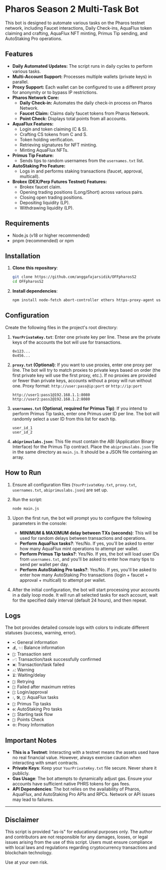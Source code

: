 # Pharos Season 2 Multi-Task Bot

This bot is designed to automate various tasks on the Pharos testnet network, including Faucet interactions, Daily Check-ins, AquaFlux token claiming and crafting, AquaFlux NFT minting, Primus Tip sending, and AutoStaking Pro operations.

## Features

* **Daily Automated Updates:** The script runs in daily cycles to perform various tasks.
* **Multi-Account Support:** Processes multiple wallets (private keys) in parallel.
* **Proxy Support:** Each wallet can be configured to use a different proxy for anonymity or to bypass IP restrictions.
* **Pharos Network Core:**
    * **Daily Check-in:** Automates the daily check-in process on Pharos Network.
    * **Faucet Claim:** Claims daily faucet tokens from Pharos Network.
    * **Point Check:** Displays total points from all accounts.
* **AquaFlux Features:**
    * Login and token claiming (C & S).
    * Crafting CS tokens from C and S.
    * Token holding verification.
    * Retrieving signatures for NFT minting.
    * Minting AquaFlux NFTs.
* **Primus Tip Feature:**
    * Sends tips to random usernames from the `usernames.txt` list.
* **AutoStaking Pro Feature:**
    * Logs in and performs staking transactions (faucet, approval, multicall).
* **Brokex (DEX/Perp Futures Testnet) Features:**
    * Brokex faucet claim.
    * Opening trading positions (Long/Short) across various pairs.
    * Closing open trading positions.
    * Depositing liquidity (LP).
    * Withdrawing liquidity (LP).
 
## Requirements

* Node.js (v18 or higher recommended)
* pnpm (recommended) or npm

## Installation

1.  **Clone this repository**:
    ```bash
    git clone https://github.com/anggafajarsidik/OFFpharosS2
    cd OFFpharosS2
    ```

2.  **Install dependencies**:
    ```bash
    npm install node-fetch abort-controller ethers https-proxy-agent user-agents readline axios web3 moment-timezone
    ```

## Configuration

Create the following files in the project's root directory:

1.  **`YourPrivateKey.txt`**:
    Enter one private key per line. These are the private keys of the accounts the bot will use for transactions.
    ```
    0x123...
    0x456...
    ```

2.  **`proxy.txt` (Optional)**:
    If you want to use proxies, enter one proxy per line. The bot will try to match proxies to private keys based on order (the first private key will use the first proxy, etc.). If no proxies are provided or fewer than private keys, accounts without a proxy will run without one.
    Proxy format: `http://user:pass@ip:port` or `http://ip:port`
    ```
    http://user1:pass1@192.168.1.1:8080
    http://user2:pass2@192.168.1.2:8080
    ```

3.  **`usernames.txt` (Optional, required for Primus Tip)**:
    If you intend to perform Primus Tip tasks, enter one Primus user ID per line. The bot will randomly select a user ID from this list for each tip.
    ```
    user_id_1
    user_id_2
    ```

4.  **`abiprimuslabs.json`**:
    This file must contain the ABI (Application Binary Interface) for the Primus Tip contract. Place the `abiprimuslabs.json` file in the same directory as `main.js`. It should be a JSON file containing an array.

## How to Run

1.  Ensure all configuration files (`YourPrivateKey.txt`, `proxy.txt`, `usernames.txt`, `abiprimuslabs.json`) are set up.

2.  Run the script:
    ```bash
    node main.js
    ```

3.  Upon the first run, the bot will prompt you to configure the following parameters in the console:
    * **MINIMUM & MAXIMUM delay between TXs (seconds)**: This will be used for random delays between transactions and operations.
    * **Perform AquaFlux tasks?**: Yes/No. If yes, you'll be asked to enter how many AquaFlux mint operations to attempt per wallet.
    * **Perform Primus Tip tasks?**: Yes/No. If yes, the bot will load user IDs from `usernames.txt`, and you'll be asked to enter how many tips to send per wallet per day.
    * **Perform AutoStaking Pro tasks?**: Yes/No. If yes, you'll be asked to enter how many AutoStaking Pro transactions (login + faucet + approval + multicall) to attempt per wallet.

4.  After the initial configuration, the bot will start processing your accounts in a daily loop mode. It will run all selected tasks for each account, wait for the specified daily interval (default 24 hours), and then repeat.

## Logs

The bot provides detailed console logs with colors to indicate different statuses (success, warning, error).

* `➡️`: General information
* `💰`, `✨`: Balance information
* `🚀`: Transaction sent
* `✅`: Transaction/task successfully confirmed
* `❌`: Transaction/task failed
* `⚠️`: Warning
* `⏳`: Waiting/delay
* `🔄`: Retrying
* `🛑`: Failed after maximum retries
* `🔑`: Login/approval
* `💧`, `🛠️`, `🎨`: AquaFlux tasks
* `💸`: Primus Tip tasks
* `⚙️`: AutoStaking Pro tasks
* `🔮`: Starting task flow
* `🌟`: Points Check
* `🌐`: Proxy Information

## Important Notes

* **This is a Testnet**: Interacting with a testnet means the assets used have no real financial value. However, always exercise caution when interacting with smart contracts.
* **Private Keys**: Keep your `YourPrivateKey.txt` file secure. Never share it publicly.
* **Gas Usage**: The bot attempts to dynamically adjust gas. Ensure your accounts have sufficient native PHRS tokens for gas fees.
* **API Dependencies**: The bot relies on the availability of Pharos, AquaFlux, and AutoStaking Pro APIs and RPCs. Network or API issues may lead to failures.

---

## Disclaimer

This script is provided "as-is" for educational purposes only. The author and contributors are not responsible for any damages, losses, or legal issues arising from the use of this script. Users must ensure compliance with local laws and regulations regarding cryptocurrency transactions and blockchain technology.

Use at your own risk.
